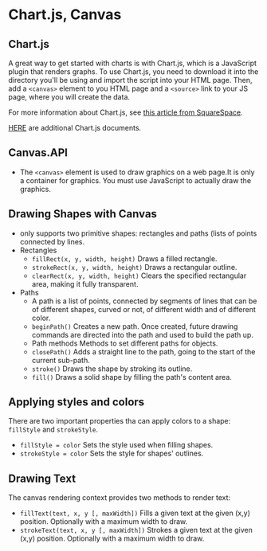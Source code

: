 # Chart.js, Canvas


## Chart.js
A great way to get started with charts is with Chart.js, which is a JavaScript plugin that renders graphs. To use Chart.js, you need to download it into the directory you'll be using and import the script into your HTML page. Then, add a `<canvas>` element to you HTML page and a `<source>` link to your JS page, where you will create the data.

For more information about Chart.js, see [this article from SquareSpace](https://www.webdesignerdepot.com/2013/11/easily-create-stunning-animated-charts-with-chart-js/). 

[HERE](https://www.chartjs.org/docs/latest/) are additional Chart.js documents. 

## Canvas.API
- The `<canvas>` element is used to draw graphics on a web page.It is only a container for graphics. You must use JavaScript to actually draw the graphics.

## Drawing Shapes with Canvas
- <canvas> only supports two primitive shapes: rectangles and paths (lists of points connected by lines. 
- Rectangles 
  - `fillRect(x, y, width, height)`
    Draws a filled rectangle.
  - `strokeRect(x, y, width, height)`
    Draws a rectangular outline.
  - `clearRect(x, y, width, height)`
    Clears the specified rectangular area, making it fully transparent.
- Paths
  - A path is a list of points, connected by segments of lines that can be of different shapes, curved or not, of different width and of different color. 
  - `beginPath()`
    Creates a new path. Once created, future drawing commands are directed into the path and used to build the path up.
  - Path methods
    Methods to set different paths for objects.
  - `closePath()`
    Adds a straight line to the path, going to the start of the current sub-path.
  - `stroke()`
    Draws the shape by stroking its outline.
  - `fill()`
    Draws a solid shape by filling the path's content area.

## Applying styles and colors
There are two important properties tha can apply colors to a shape: `fillStyle` and `strokeStyle`.
- `fillStyle = color`
  Sets the style used when filling shapes.
- `strokeStyle = color`
  Sets the style for shapes' outlines.

## Drawing Text
The canvas rendering context provides two methods to render text:
- `fillText(text, x, y [, maxWidth])`
  Fills a given text at the given (x,y) position. Optionally with a maximum width to draw.
- `strokeText(text, x, y [, maxWidth])`
  Strokes a given text at the given (x,y) position. Optionally with a maximum width to draw.
